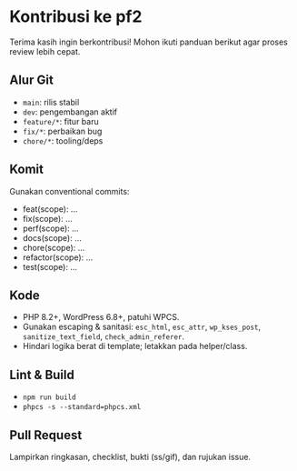 # Kontribusi ke pf2

Terima kasih ingin berkontribusi! Mohon ikuti panduan berikut agar proses review lebih cepat.

## Alur Git
- `main`: rilis stabil
- `dev`: pengembangan aktif
- `feature/*`: fitur baru
- `fix/*`: perbaikan bug
- `chore/*`: tooling/deps

## Komit
Gunakan conventional commits:
- feat(scope): ...
- fix(scope): ...
- perf(scope): ...
- docs(scope): ...
- chore(scope): ...
- refactor(scope): ...
- test(scope): ...

## Kode
- PHP 8.2+, WordPress 6.8+, patuhi WPCS.
- Gunakan escaping & sanitasi: `esc_html`, `esc_attr`, `wp_kses_post`, `sanitize_text_field`, `check_admin_referer`.
- Hindari logika berat di template; letakkan pada helper/class.

## Lint & Build
- `npm run build`
- `phpcs -s --standard=phpcs.xml`

## Pull Request
Lampirkan ringkasan, checklist, bukti (ss/gif), dan rujukan issue.
